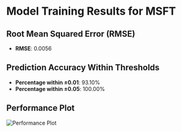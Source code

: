 # Model Training Results for MSFT

## Root Mean Squared Error (RMSE)
- **RMSE**: 0.0056

## Prediction Accuracy Within Thresholds
- **Percentage within ±0.01**: 93.10%
- **Percentage within ±0.05**: 100.00%

## Performance Plot
![Performance Plot](../imgs/MSFT.png)
